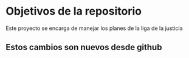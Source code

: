 # Objetivos de la repositorio

Este proyecto se encarga de manejar los planes de la liga de la justicia


## Estos cambios son nuevos desde github
